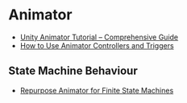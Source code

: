# Animator
* [Unity Animator Tutorial – Comprehensive Guide](https://gamedevacademy.org/unity-animator-tutorial/)
* [How to Use Animator Controllers and Triggers](http://www.studica.com/blog/unity-tutorial-animator-controllers)
## State Machine Behaviour
* [Repurpose Animator for Finite State Machines](https://medium.com/the-unity-developers-handbook/dont-re-invent-finite-state-machines-how-to-repurpose-unity-s-animator-7c6c421e5785)
